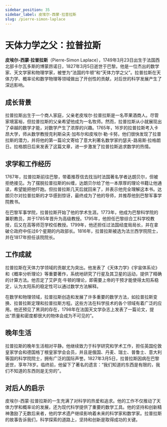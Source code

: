 ```yaml
---
sidebar_position: 35
sidebar_label: 皮埃尔-西蒙·拉普拉斯
slug: /pierre-simon-laplace
---
```


# 天体力学之父：拉普拉斯

**皮埃尔-西蒙·拉普拉斯**（Pierre-Simon Laplace），1749年3月23日出生于法国西北部卡尔瓦多斯的博蒙昂诺日，1827年3月5日逝世于巴黎。他是一位杰出的数学家、天文学家和物理学家，被誉为“法国的牛顿”和“天体力学之父”。拉普拉斯在天体力学、概率论和数学物理等领域做出了开创性的贡献，对后世的科学发展产生了深远影响。

## 成长背景

拉普拉斯出生于一个商人家庭，父亲老皮埃尔·拉普拉斯是一名苹果酒商人。尽管家境富裕，但拉普拉斯的父亲希望他成为一名牧师。然而，拉普拉斯从小就展现出了卓越的数学才能，对数学产生了浓厚的兴趣。1765年，16岁的拉普拉斯考入卡昂大学，师从数学教授克利斯朵夫·加布尔和皮埃尔·勒·卡努，他们很快发现了拉普拉斯的潜力，并将他的第一篇论文寄给了意大利著名数学家约瑟夫-路易斯·拉格朗日。拉格朗日后来发表了这篇文章，进一步激发了拉普拉斯追求数学的热情。

## 求学和工作经历

1767年，拉普拉斯前往巴黎，带着推荐信去找当时法国著名学者达朗贝尔，但被拒绝接见。为了摆脱拉普拉斯的纠缠，达朗贝尔给了他一本厚厚的理论书籍让他通读，希望能把他吓跑。但拉普拉斯几天后就回来了，并表示他完全理解这本书。达朗贝尔对拉普拉斯的才华感到惊讶，最终成为了他的导师，并推荐他到巴黎军事学院教书。

在巴黎军事学院，拉普拉斯开始了他的学术生涯。1773年，他成为巴黎科学院的兼职教员，并于1785年晋升为高级教授。1795年，他担任巴黎综合工科学校教授，后又在高等师范学校任教授。1799年，他还担任过法国经度局局长，并在拿破仑政府中任过6个星期的内政部长。1816年，拉普拉斯被选为法兰西学院院士，并在1817年担任该院院长。

## 工作成就

拉普拉斯在天体力学领域的贡献尤为突出。他发表了《天体力学》《宇宙体系论》和《概率分析理论》等重要著作，系统地研究了行星及其卫星的运动，提供了精确的计算方法。他否定了艾萨克·牛顿的理论，即需要上帝的干预才能使得太阳系稳定，认为太阳系的稳定性可以通过数学方法解释。

在数学和物理领域，拉普拉斯创造和发展了许多重要的数学方法，如拉普拉斯变换、拉普拉斯定理和拉普拉斯方程。这些方法在科学技术的各个领域有着广泛的应用。他还预见了黑洞的存在，1798年在法国天文学杂志上发表了一篇论文，提出“质量和密度都很大的物体会成为不可见的”。

## 晚年生活

拉普拉斯的晚年生活相对平静。他继续致力于科学研究和学术工作，担任英国伦敦皇家学会和德国格丁根皇家学会会员，并且是俄国、丹麦、瑞士、普鲁士、意大利等国的科学院院士，拥有广泛的国际声誉。1827年3月5日，拉普拉斯因病在巴黎逝世，享年78岁。临终前，他留下了著名的遗言：“我们知道的东西是有限的，我们不知道的东西则是无穷的”。

## 对后人的启示

皮埃尔-西蒙·拉普拉斯的一生充满了对科学的热爱和追求。他的工作不仅推动了天体力学和概率论的发展，还为现代科学提供了重要的数学工具。他的坚持和创新精神激励了无数后来者，他的学术遗产继续影响着未来的科学家和数学家。拉普拉斯的故事告诉我们，科学探索的道路上，坚持和创新是取得成功的关键。
